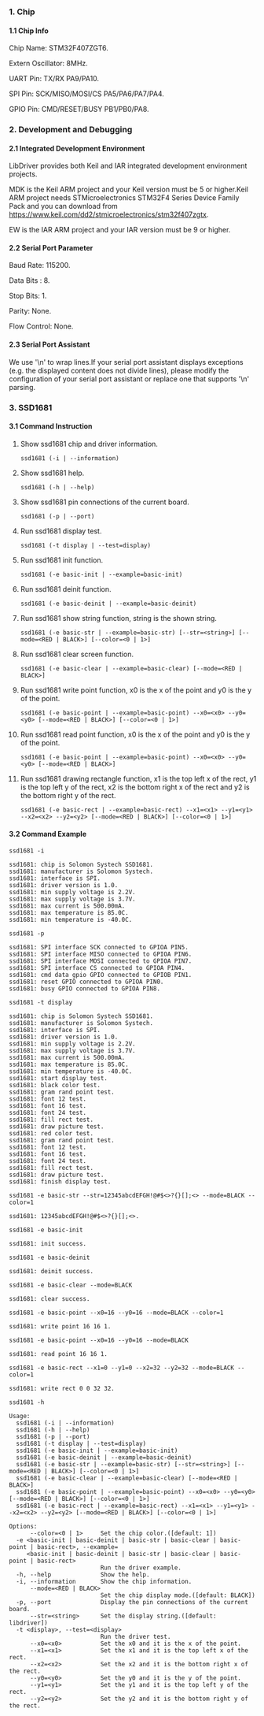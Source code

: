 ### 1. Chip

#### 1.1 Chip Info

Chip Name: STM32F407ZGT6.

Extern Oscillator: 8MHz.

UART Pin: TX/RX PA9/PA10.

SPI Pin: SCK/MISO/MOSI/CS PA5/PA6/PA7/PA4.

GPIO Pin: CMD/RESET/BUSY PB1/PB0/PA8.

### 2. Development and Debugging

#### 2.1 Integrated Development Environment

LibDriver provides both Keil and IAR integrated development environment projects.

MDK is the Keil ARM project and your Keil version must be 5 or higher.Keil ARM project needs STMicroelectronics STM32F4 Series Device Family Pack and you can download from https://www.keil.com/dd2/stmicroelectronics/stm32f407zgtx.

EW is the IAR ARM project and your IAR version must be 9 or higher.

#### 2.2 Serial Port Parameter

Baud Rate: 115200.

Data Bits : 8.

Stop Bits: 1.

Parity: None.

Flow Control: None.

#### 2.3 Serial Port Assistant

We use '\n' to wrap lines.If your serial port assistant displays exceptions (e.g. the displayed content does not divide lines), please modify the configuration of your serial port assistant or replace one that supports '\n' parsing.

### 3. SSD1681

#### 3.1 Command Instruction

1. Show ssd1681 chip and driver information.

   ```shell
   ssd1681 (-i | --information)
   ```

2. Show ssd1681 help.

   ```shell
   ssd1681 (-h | --help)
   ```

3. Show ssd1681 pin connections of the current board.

   ```shell
   ssd1681 (-p | --port)
   ```

4. Run ssd1681 display test.

   ```shell
   ssd1681 (-t display | --test=display)
   ```

5. Run ssd1681 init function.

   ```shell
   ssd1681 (-e basic-init | --example=basic-init)
   ```

6. Run ssd1681 deinit function.

   ```shell
   ssd1681 (-e basic-deinit | --example=basic-deinit)
   ```

7. Run ssd1681 show string function, string is the shown string. 

   ```shell
   ssd1681 (-e basic-str | --example=basic-str) [--str=<string>] [--mode=<RED | BLACK>] [--color=<0 | 1>]
   ```

8. Run ssd1681 clear screen function.

   ```shell
   ssd1681 (-e basic-clear | --example=basic-clear) [--mode=<RED | BLACK>]
   ```

9. Run ssd1681 write point function, x0 is the x of the point and y0 is the y of the point.

   ```shell
   ssd1681 (-e basic-point | --example=basic-point) --x0=<x0> --y0=<y0> [--mode=<RED | BLACK>] [--color=<0 | 1>]
   ```

10. Run ssd1681 read point function, x0 is the x of the point and y0 is the y of the point.

    ```shell
    ssd1681 (-e basic-point | --example=basic-point) --x0=<x0> --y0=<y0> [--mode=<RED | BLACK>]
    ```

11. Run ssd1681 drawing rectangle function, x1 is the top left x of the rect, y1 is the top left y of the rect, x2 is the bottom right x of the rect and y2 is the bottom right y of the rect.

    ```shell
    ssd1681 (-e basic-rect | --example=basic-rect) --x1=<x1> --y1=<y1> --x2=<x2> --y2=<y2> [--mode=<RED | BLACK>] [--color=<0 | 1>]
    ```

#### 3.2 Command Example

```shell
ssd1681 -i

ssd1681: chip is Solomon Systech SSD1681.
ssd1681: manufacturer is Solomon Systech.
ssd1681: interface is SPI.
ssd1681: driver version is 1.0.
ssd1681: min supply voltage is 2.2V.
ssd1681: max supply voltage is 3.7V.
ssd1681: max current is 500.00mA.
ssd1681: max temperature is 85.0C.
ssd1681: min temperature is -40.0C.
```

```shell
ssd1681 -p

ssd1681: SPI interface SCK connected to GPIOA PIN5.
ssd1681: SPI interface MISO connected to GPIOA PIN6.
ssd1681: SPI interface MOSI connected to GPIOA PIN7.
ssd1681: SPI interface CS connected to GPIOA PIN4.
ssd1681: cmd data gpio GPIO connected to GPIOB PIN1.
ssd1681: reset GPIO connected to GPIOA PIN0.
ssd1681: busy GPIO connected to GPIOA PIN8.
```

```shell
ssd1681 -t display

ssd1681: chip is Solomon Systech SSD1681.
ssd1681: manufacturer is Solomon Systech.
ssd1681: interface is SPI.
ssd1681: driver version is 1.0.
ssd1681: min supply voltage is 2.2V.
ssd1681: max supply voltage is 3.7V.
ssd1681: max current is 500.00mA.
ssd1681: max temperature is 85.0C.
ssd1681: min temperature is -40.0C.
ssd1681: start display test.
ssd1681: black color test.
ssd1681: gram rand point test.
ssd1681: font 12 test.
ssd1681: font 16 test.
ssd1681: font 24 test.
ssd1681: fill rect test.
ssd1681: draw picture test.
ssd1681: red color test.
ssd1681: gram rand point test.
ssd1681: font 12 test.
ssd1681: font 16 test.
ssd1681: font 24 test.
ssd1681: fill rect test.
ssd1681: draw picture test.
ssd1681: finish display test.
```

```shell
ssd1681 -e basic-str --str=12345abcdEFGH!@#$<>?{}[];<> --mode=BLACK --color=1

ssd1681: 12345abcdEFGH!@#$<>?{}[];<>.
```

```shell
ssd1681 -e basic-init

ssd1681: init success.
```

```shell
ssd1681 -e basic-deinit

ssd1681: deinit success.
```

```shell
ssd1681 -e basic-clear --mode=BLACK

ssd1681: clear success.
```

```shell
ssd1681 -e basic-point --x0=16 --y0=16 --mode=BLACK --color=1

ssd1681: write point 16 16 1.
```

```shell
ssd1681 -e basic-point --x0=16 --y0=16 --mode=BLACK 

ssd1681: read point 16 16 1.
```

```shell
ssd1681 -e basic-rect --x1=0 --y1=0 --x2=32 --y2=32 --mode=BLACK --color=1

ssd1681: write rect 0 0 32 32.
```

```shell
ssd1681 -h

Usage:
  ssd1681 (-i | --information)
  ssd1681 (-h | --help)
  ssd1681 (-p | --port)
  ssd1681 (-t display | --test=display)
  ssd1681 (-e basic-init | --example=basic-init)
  ssd1681 (-e basic-deinit | --example=basic-deinit)
  ssd1681 (-e basic-str | --example=basic-str) [--str=<string>] [--mode=<RED | BLACK>] [--color=<0 | 1>]
  ssd1681 (-e basic-clear | --example=basic-clear) [--mode=<RED | BLACK>]
  ssd1681 (-e basic-point | --example=basic-point) --x0=<x0> --y0=<y0> [--mode=<RED | BLACK>] [--color=<0 | 1>]
  ssd1681 (-e basic-rect | --example=basic-rect) --x1=<x1> --y1=<y1> --x2=<x2> --y2=<y2> [--mode=<RED | BLACK>] [--color=<0 | 1>]

Options:
      --color=<0 | 1>     Set the chip color.([default: 1])
  -e <basic-init | basic-deinit | basic-str | basic-clear | basic-point | basic-rect>, --example=
     <basic-init | basic-deinit | basic-str | basic-clear | basic-point | basic-rect>
                          Run the driver example.
  -h, --help              Show the help.
  -i, --information       Show the chip information.
      --mode=<RED | BLACK>
                          Set the chip display mode.([default: BLACK])
  -p, --port              Display the pin connections of the current board.
      --str=<string>      Set the display string.([default: libdriver])
  -t <display>, --test=<display>
                          Run the driver test.
      --x0=<x0>           Set the x0 and it is the x of the point.
      --x1=<x1>           Set the x1 and it is the top left x of the rect.
      --x2=<x2>           Set the x2 and it is the bottom right x of the rect.
      --y0=<y0>           Set the y0 and it is the y of the point.
      --y1=<y1>           Set the y1 and it is the top left y of the rect.
      --y2=<y2>           Set the y2 and it is the bottom right y of the rect.
```


